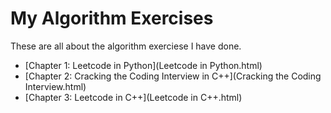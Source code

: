 # My Algorithm Exercises

These are all about the algorithm exerciese I have done.

- [Chapter 1: Leetcode in Python](Leetcode in Python.html)
- [Chapter 2: Cracking the Coding Interview in C++](Cracking the Coding Interview.html)
- [Chapter 3: Leetcode in C++](Leetcode in C++.html)

<div id="disqus_thread"></div>
<script type="text/javascript">
    var disqus_shortname = 'algorithm-book';
    (function() {
        var dsq = document.createElement('script'); dsq.type = 'text/javascript'; dsq.async = true;
        dsq.src = '//' + disqus_shortname + '.disqus.com/embed.js';
        (document.getElementsByTagName('head')[0] || document.getElementsByTagName('body')[0]).appendChild(dsq);
    })();
</script>




